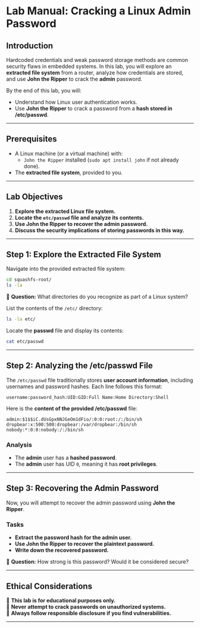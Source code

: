 # **Lab Manual: Cracking a Linux Admin Password**  

## **Introduction**  
Hardcoded credentials and weak password storage methods are common security flaws in embedded systems. In this lab, you will explore an **extracted file system** from a router, analyze how credentials are stored, and use **John the Ripper** to crack the **admin** password.  

By the end of this lab, you will:  
- Understand how Linux user authentication works.  
- Use **John the Ripper** to crack a password from a **hash stored in /etc/passwd**.  

---

## **Prerequisites**  
- A Linux machine (or a virtual machine) with:  
  - `John the Ripper` installed (`sudo apt install john` if not already done).  
- The **extracted file system**, provided to you.  

---

## **Lab Objectives**  
1. **Explore the extracted Linux file system.**  
2. **Locate the `etc/passwd` file and analyze its contents.**  
3. **Use John the Ripper to recover the admin password.**  
4. **Discuss the security implications of storing passwords in this way.**  

---

## **Step 1: Explore the Extracted File System**  
Navigate into the provided extracted file system:  
```bash
cd squashfs-root/
ls -la
```
🔹 **Question:** What directories do you recognize as part of a Linux system?  

List the contents of the `/etc/` directory:  
```bash
ls -la etc/
```
Locate the **passwd** file and display its contents:  
```bash
cat etc/passwd
```

---

## **Step 2: Analyzing the /etc/passwd File**  
The `/etc/passwd` file traditionally stores **user account information**, including usernames and password hashes. Each line follows this format:  
```
username:password_hash:UID:GID:Full Name:Home Directory:Shell
```
Here is the **content of the provided /etc/passwd** file:  
```
admin:$1$$iC.dUsGpxNNJGeOm1dFio/:0:0:root:/:/bin/sh
dropbear:x:500:500:dropbear:/var/dropbear:/bin/sh
nobody:*:0:0:nobody:/:/bin/sh
```
### **Analysis**  
- The **admin** user has a **hashed password**.  
- The **admin** user has UID `0`, meaning it has **root privileges**.  

---

## **Step 3: Recovering the Admin Password**  
Now, you will attempt to recover the admin password using **John the Ripper**.  

### **Tasks**  
- **Extract the password hash for the admin user.**  
-  **Use John the Ripper to recover the plaintext password.**  
-  **Write down the recovered password.**  

🔹 **Question:** How strong is this password? Would it be considered secure?

---

## **Ethical Considerations**  
🔹 **This lab is for educational purposes only.**  
🔹 **Never attempt to crack passwords on unauthorized systems.**  
🔹 **Always follow responsible disclosure if you find vulnerabilities.**  

---

